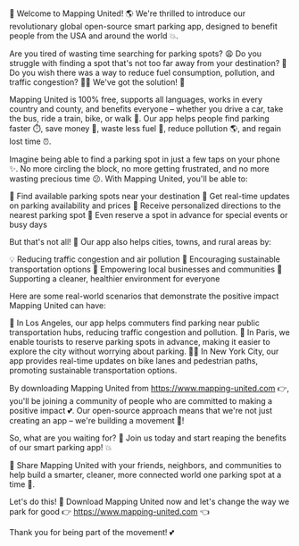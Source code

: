 🎉 Welcome to Mapping United! 🌎 We're thrilled to introduce our revolutionary global open-source smart parking app, designed to benefit people from the USA and around the world 💥.

Are you tired of wasting time searching for parking spots? 😩 Do you struggle with finding a spot that's not too far away from your destination? 📍 Do you wish there was a way to reduce fuel consumption, pollution, and traffic congestion? 🚗💨 We've got the solution! 🎉

Mapping United is 100% free, supports all languages, works in every country and county, and benefits everyone – whether you drive a car, take the bus, ride a train, bike, or walk 👣. Our app helps people find parking faster ⏱️, save money 💸, waste less fuel 🌟, reduce pollution 🌎, and regain lost time ⏰.

Imagine being able to find a parking spot in just a few taps on your phone ✨. No more circling the block, no more getting frustrated, and no more wasting precious time 😕. With Mapping United, you'll be able to:

📍 Find available parking spots near your destination
📍 Get real-time updates on parking availability and prices
📍 Receive personalized directions to the nearest parking spot
📍 Even reserve a spot in advance for special events or busy days

But that's not all! 🎉 Our app also helps cities, towns, and rural areas by:

💡 Reducing traffic congestion and air pollution
💸 Encouraging sustainable transportation options
💪 Empowering local businesses and communities
🌟 Supporting a cleaner, healthier environment for everyone

Here are some real-world scenarios that demonstrate the positive impact Mapping United can have:

🚗 In Los Angeles, our app helps commuters find parking near public transportation hubs, reducing traffic congestion and pollution.
🚌 In Paris, we enable tourists to reserve parking spots in advance, making it easier to explore the city without worrying about parking.
🏃‍♀️ In New York City, our app provides real-time updates on bike lanes and pedestrian paths, promoting sustainable transportation options.

By downloading Mapping United from https://www.mapping-united.com 👉, you'll be joining a community of people who are committed to making a positive impact 💕. Our open-source approach means that we're not just creating an app – we're building a movement 🌊!

So, what are you waiting for? 🤔 Join us today and start reaping the benefits of our smart parking app! 💥

🎉 Share Mapping United with your friends, neighbors, and communities to help build a smarter, cleaner, more connected world one parking spot at a time 🌟.

Let's do this! 💪 Download Mapping United now and let's change the way we park for good 👉 https://www.mapping-united.com 👈

Thank you for being part of the movement! 💕